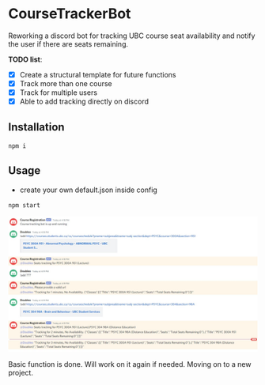 # CourseTrackerBot
Reworking a discord bot for tracking UBC course seat availability and notify the user if there are seats remaining. 

**TODO list**:
- [X] Create a structural template for future functions
- [X] Track more than one course
- [X] Track for multiple users
- [X] Able to add tracking directly on discord

## Installation

```bash
npm i
```
## Usage
- create your own default.json inside config
```bash
npm start
```

![Bot](https://github.com/DoubleO31/CourseTrackerBot/blob/master/example/Bot_example.jpg)

Basic function is done. Will work on it again if needed. Moving on to a new project. 
